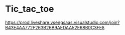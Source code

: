 # Tic_tac_toe

https://prod.liveshare.vsengsaas.visualstudio.com/join?B43E4AA772F263B26B9AEDAA52E68B0C3FE8
